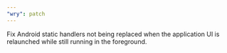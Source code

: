 ```yaml
---
"wry": patch
---
```


Fix Android static handlers not being replaced when the application UI is relaunched while still running in the foreground.
